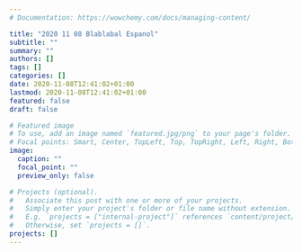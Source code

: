 ```yaml
---
# Documentation: https://wowchemy.com/docs/managing-content/

title: "2020 11 08 Blablabal Espanol"
subtitle: ""
summary: ""
authors: []
tags: []
categories: []
date: 2020-11-08T12:41:02+01:00
lastmod: 2020-11-08T12:41:02+01:00
featured: false
draft: false

# Featured image
# To use, add an image named `featured.jpg/png` to your page's folder.
# Focal points: Smart, Center, TopLeft, Top, TopRight, Left, Right, BottomLeft, Bottom, BottomRight.
image:
  caption: ""
  focal_point: ""
  preview_only: false

# Projects (optional).
#   Associate this post with one or more of your projects.
#   Simply enter your project's folder or file name without extension.
#   E.g. `projects = ["internal-project"]` references `content/project/deep-learning/index.md`.
#   Otherwise, set `projects = []`.
projects: []
---
```

